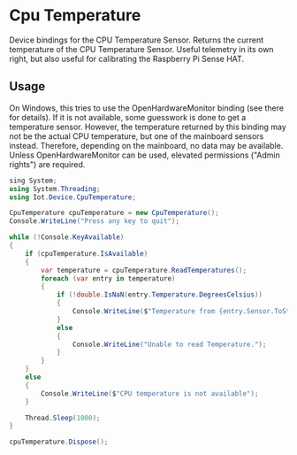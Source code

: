 # Cpu Temperature

Device bindings for the CPU Temperature Sensor. Returns the current temperature of the CPU Temperature Sensor. Useful telemetry in its own right, but also useful for calibrating the Raspberry Pi Sense HAT.

## Usage

On Windows, this tries to use the OpenHardwareMonitor binding (see there for details). 
If it is not available, some guesswork is done to get a temperature sensor. However, the temperature returned by this binding may not be the actual CPU temperature, but one of the mainboard sensors instead. Therefore, depending on the mainboard, no data may be available. Unless OpenHardwareMonitor can be used, elevated permissions ("Admin rights") are required.

```csharp
sing System;
using System.Threading;
using Iot.Device.CpuTemperature;

CpuTemperature cpuTemperature = new CpuTemperature();
Console.WriteLine("Press any key to quit");

while (!Console.KeyAvailable)
{
    if (cpuTemperature.IsAvailable)
    {
        var temperature = cpuTemperature.ReadTemperatures();
        foreach (var entry in temperature)
        {
            if (!double.IsNaN(entry.Temperature.DegreesCelsius))
            {
                Console.WriteLine($"Temperature from {entry.Sensor.ToString()}: {entry.Temperature.DegreesCelsius} °C");
            }
            else
            {
                Console.WriteLine("Unable to read Temperature.");
            }
        }
    }
    else
    {
        Console.WriteLine($"CPU temperature is not available");
    }

    Thread.Sleep(1000);
}

cpuTemperature.Dispose();
```
